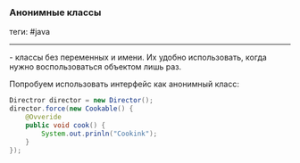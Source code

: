 ### Анонимные классы
теги: #java 

---
\- классы без переменных и имени. Их удобно использовать, когда нужно воспользоваться объектом лишь раз.

Попробуем использовать интерфейс как анонимный класс:
```java
Directror director = new Director();
director.force(new Cookable() {
	@Ovveride
	public void cook() {
		System.out.prinln("Cookink");
	}
});
```
